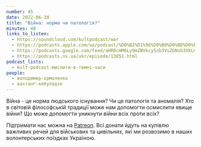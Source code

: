 ```yaml
---
number: 45
date: 2022-06-30
title: "Війна: норма чи патологія?"
minutes: 48
links_to_listen:
  - https://soundcloud.com/kultpodcast/war
  - https://podcasts.apple.com/ua/podcast/%D0%B2%D1%96%D0%B9%D0%BD%D0%B0-%D0%BD%D0%BE%D1%80%D0%BC%D0%B0-%D1%87%D0%B8-%D0%BF%D0%B0%D1%82%D0%BE%D0%BB%D0%BE%D0%B3%D1%96%D1%8F/id1581339249?i=1000568250325
  - https://podcasts.google.com/feed/aHR0cHM6Ly9mZWVkcy5zb3VuZGNsb3VkLmNvbS91c2Vycy9zb3VuZGNsb3VkOnVzZXJzOjg5MjM3MjAyNy9zb3VuZHMucnNz
  - https://podcasts.nv.ua/ukr/episode/13051.html
podcast_lists:
  - kult-podcast-мислити-в-темні-часи
people:
  - володимир-єрмоленко
  - вахтанґ-кебуладзе
---
```


Війна - це норма людського існування? Чи це патологія та аномалія? Хто в
світовій філософській традиції може нам допомогти осмислити явище війни? Що
може допомогти уникнути війни всіх проти всіх?

Підтримати нас можна на [Patreon][1]. Всі донати йдуть на
купівлю важливих речей для військових та цивільних, які ми розвозимо в наших
волонтерських поїздках Україною.

[1]: https://patreon.com/kultpodcast
